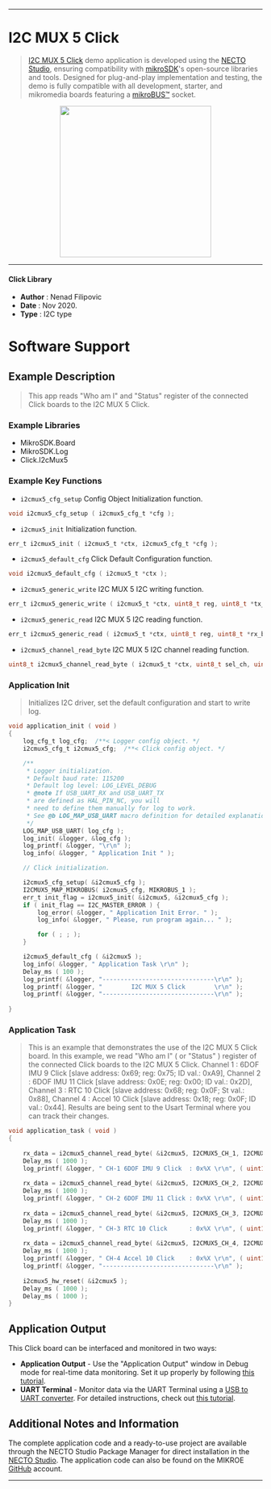 
---
# I2C MUX 5 Click

> [I2C MUX 5 Click](https://www.mikroe.com/?pid_product=MIKROE-4453) demo application is developed using
the [NECTO Studio](https://www.mikroe.com/necto), ensuring compatibility with [mikroSDK](https://www.mikroe.com/mikrosdk)'s
open-source libraries and tools. Designed for plug-and-play implementation and testing, the demo is fully compatible with
all development, starter, and mikromedia boards featuring a [mikroBUS&trade;](https://www.mikroe.com/mikrobus) socket.

<p align="center">
  <img src="https://www.mikroe.com/?pid_product=MIKROE-4453&image=1" height=300px>
</p>

---

#### Click Library

- **Author**        : Nenad Filipovic
- **Date**          : Nov 2020.
- **Type**          : I2C type

# Software Support

## Example Description

> This app reads "Who am I" and "Status" register of the connected Click boards to the I2C MUX 5 Click.

### Example Libraries

- MikroSDK.Board
- MikroSDK.Log
- Click.I2cMux5

### Example Key Functions

- `i2cmux5_cfg_setup` Config Object Initialization function.
```c
void i2cmux5_cfg_setup ( i2cmux5_cfg_t *cfg );
```

- `i2cmux5_init` Initialization function.
```c
err_t i2cmux5_init ( i2cmux5_t *ctx, i2cmux5_cfg_t *cfg );
```

- `i2cmux5_default_cfg` Click Default Configuration function.
```c
void i2cmux5_default_cfg ( i2cmux5_t *ctx );
```

- `i2cmux5_generic_write` I2C MUX 5 I2C writing function.
```c
err_t i2cmux5_generic_write ( i2cmux5_t *ctx, uint8_t reg, uint8_t *tx_buf, uint8_t tx_len );
```

- `i2cmux5_generic_read` I2C MUX 5 I2C reading function.
```c
err_t i2cmux5_generic_read ( i2cmux5_t *ctx, uint8_t reg, uint8_t *rx_buf, uint8_t rx_len );
```

- `i2cmux5_channel_read_byte` I2C MUX 5 I2C channel reading function.
```c
uint8_t i2cmux5_channel_read_byte ( i2cmux5_t *ctx, uint8_t sel_ch, uint8_t ch_slave_addr, uint8_t reg );
```

### Application Init

> Initializes I2C driver, set the default configuration and start to write log.

```c
void application_init ( void ) 
{
    log_cfg_t log_cfg;  /**< Logger config object. */
    i2cmux5_cfg_t i2cmux5_cfg;  /**< Click config object. */

    /** 
     * Logger initialization.
     * Default baud rate: 115200
     * Default log level: LOG_LEVEL_DEBUG
     * @note If USB_UART_RX and USB_UART_TX 
     * are defined as HAL_PIN_NC, you will 
     * need to define them manually for log to work. 
     * See @b LOG_MAP_USB_UART macro definition for detailed explanation.
     */
    LOG_MAP_USB_UART( log_cfg );
    log_init( &logger, &log_cfg );
    log_printf( &logger, "\r\n" );
    log_info( &logger, " Application Init " );

    // Click initialization.

    i2cmux5_cfg_setup( &i2cmux5_cfg );
    I2CMUX5_MAP_MIKROBUS( i2cmux5_cfg, MIKROBUS_1 );
    err_t init_flag = i2cmux5_init( &i2cmux5, &i2cmux5_cfg );
    if ( init_flag == I2C_MASTER_ERROR ) {
        log_error( &logger, " Application Init Error. " );
        log_info( &logger, " Please, run program again... " );

        for ( ; ; );
    }

    i2cmux5_default_cfg ( &i2cmux5 );
    log_info( &logger, " Application Task \r\n" );
    Delay_ms ( 100 );
    log_printf( &logger, "-------------------------------\r\n" );
    log_printf( &logger, "        I2C MUX 5 Click        \r\n" );
    log_printf( &logger, "-------------------------------\r\n" );
    
}
```

### Application Task

> This is an example that demonstrates the use of the I2C MUX 5 Click board.
> In this example, we read "Who am I" ( or "Status" ) register
> of the connected Click boards to the I2C MUX 5 Click.
> Channel 1 : 6DOF IMU 9 Click  [slave address: 0x69; reg: 0x75; ID val.: 0xA9],
> Channel 2 : 6DOF IMU 11 Click [slave address: 0x0E; reg: 0x00; ID val.: 0x2D],
> Channel 3 : RTC 10 Click      [slave address: 0x68; reg: 0x0F; St val.: 0x88],
> Channel 4 : Accel 10 Click    [slave address: 0x18; reg: 0x0F; ID val.: 0x44].
> Results are being sent to the Usart Terminal where you can track their changes.

```c
void application_task ( void ) 
{   
    
    rx_data = i2cmux5_channel_read_byte( &i2cmux5, I2CMUX5_CH_1, I2CMUX5_SET_6DOF_IMU_9_ADDR, 0x75 );
    Delay_ms ( 1000 );
    log_printf( &logger, " CH-1 6DOF IMU 9 Click  : 0x%X \r\n", ( uint16_t )rx_data );
    
    rx_data = i2cmux5_channel_read_byte( &i2cmux5, I2CMUX5_CH_2, I2CMUX5_SET_6DOF_IMU_11_ADDR, 0x00 );
    Delay_ms ( 1000 );
    log_printf( &logger, " CH-2 6DOF IMU 11 Click : 0x%X \r\n", ( uint16_t )rx_data );
    
    rx_data = i2cmux5_channel_read_byte( &i2cmux5, I2CMUX5_CH_3, I2CMUX5_SET_RTC_10_ADDR, 0x0F ); 
    Delay_ms ( 1000 );
    log_printf( &logger, " CH-3 RTC 10 Click      : 0x%X \r\n", ( uint16_t )rx_data ); 
    
    rx_data = i2cmux5_channel_read_byte( &i2cmux5, I2CMUX5_CH_4, I2CMUX5_SET_ACCEL_10_ADDR, 0x0F );
    Delay_ms ( 1000 );
    log_printf( &logger, " CH-4 Accel 10 Click    : 0x%X \r\n", ( uint16_t )rx_data );
    log_printf( &logger, "-------------------------------\r\n" );
        
    i2cmux5_hw_reset( &i2cmux5 );
    Delay_ms ( 1000 );
    Delay_ms ( 1000 );
}
```

## Application Output

This Click board can be interfaced and monitored in two ways:
- **Application Output** - Use the "Application Output" window in Debug mode for real-time data monitoring.
Set it up properly by following [this tutorial](https://www.youtube.com/watch?v=ta5yyk1Woy4).
- **UART Terminal** - Monitor data via the UART Terminal using
a [USB to UART converter](https://www.mikroe.com/click/interface/usb?interface*=uart,uart). For detailed instructions,
check out [this tutorial](https://help.mikroe.com/necto/v2/Getting%20Started/Tools/UARTTerminalTool).

## Additional Notes and Information

The complete application code and a ready-to-use project are available through the NECTO Studio Package Manager for 
direct installation in the [NECTO Studio](https://www.mikroe.com/necto). The application code can also be found on
the MIKROE [GitHub](https://github.com/MikroElektronika/mikrosdk_click_v2) account.

---
